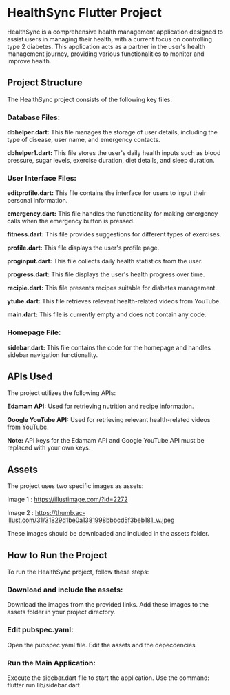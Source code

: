 # HealthSync Flutter Project
HealthSync is a comprehensive health management application designed to assist users in managing their health, with a current focus on controlling type 2 diabetes. This application acts as a partner in the user's health management journey, providing various functionalities to monitor and improve health.

## Project Structure
The HealthSync project consists of the following key files:

### Database Files:

**dbhelper.dart:** This file manages the storage of user details, including the type of disease, user name, and emergency contacts.

**dbhelper1.dart:** This file stores the user's daily health inputs such as blood pressure, sugar levels, exercise duration, diet details, and sleep duration.
### User Interface Files:

**editprofile.dart:** This file contains the interface for users to input their personal information.

**emergency.dart:** This file handles the functionality for making emergency calls when the emergency button is pressed.

**fitness.dart:** This file provides suggestions for different types of exercises.

**profile.dart:** This file displays the user's profile page.

**proginput.dart:** This file collects daily health statistics from the user.

**progress.dart:** This file displays the user's health progress over time.

**recipie.dart:** This file presents recipes suitable for diabetes management.

**ytube.dart:** This file retrieves relevant health-related videos from YouTube.

**main.dart:** This file is currently empty and does not contain any code.
### Homepage File:

**sidebar.dart:** This file contains the code for the homepage and handles sidebar navigation functionality.

## APIs Used
The project utilizes the following APIs:

**Edamam API:** Used for retrieving nutrition and recipe information.

**Google YouTube API:** Used for retrieving relevant health-related videos from YouTube.

**Note:** API keys for the Edamam API and Google YouTube API must be replaced with your own keys.
## Assets
The project uses two specific images as assets:

Image 1 : https://illustimage.com/?id=2272

Image 2 : https://thumb.ac-illust.com/31/31829d1be0a1381998bbbcd5f3beb181_w.jpeg

These images should be downloaded and included in the assets folder.

## How to Run the Project
To run the HealthSync project, follow these steps:

### Download and include the assets:

Download the images from the provided links.
Add these images to the assets folder in your project directory.
### Edit pubspec.yaml:

Open the pubspec.yaml file.
Edit the assets and the depecdencies
### Run the Main Application:

Execute the sidebar.dart file to start the application.
Use the command:      flutter run lib/sidebar.dart


